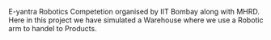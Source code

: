 E-yantra
Robotics Competetion organised by IIT Bombay along with MHRD.
Here in this project we have simulated a Warehouse where we use a Robotic arm to handel to Products. 
